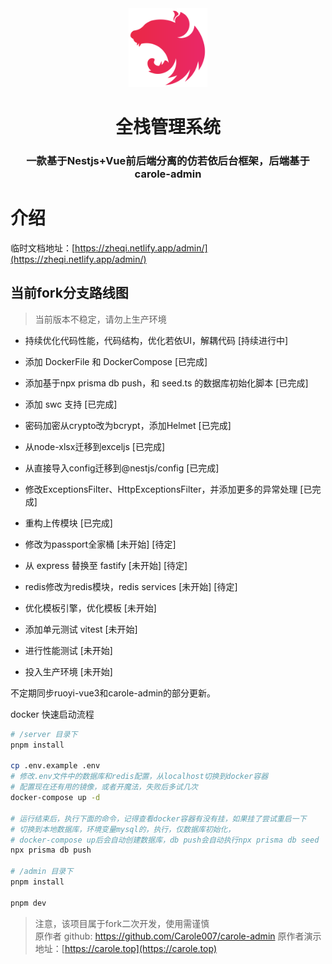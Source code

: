 <div  align="center">
 <img src="admin/public/nest.svg" alt="68747470733a2f2f6e6573746a732e636f6d2f6c6f676f2d736d616c6c2d6772616469656e742e37363631363430352e737667" style="width: 25%;" />
 <h1>全栈管理系统</h1>
    <h3 >一款基于Nestjs+Vue前后端分离的仿若依后台框架，后端基于carole-admin</h3>
</div>

# 介绍
临时文档地址：[https://zheqi.netlify.app/admin/](https://zheqi.netlify.app/admin/)

## 当前fork分支路线图

> 当前版本不稳定，请勿上生产环境

- 持续优化代码性能，代码结构，优化若依UI，解耦代码 [持续进行中]
- 添加 DockerFile 和 DockerCompose [已完成]
- 添加基于npx prisma db push，和 seed.ts 的数据库初始化脚本 [已完成]
- 添加 swc 支持 [已完成]
- 密码加密从crypto改为bcrypt，添加Helmet [已完成]
- 从node-xlsx迁移到exceljs [已完成]
- 从直接导入config迁移到@nestjs/config [已完成]
- 修改ExceptionsFilter、HttpExceptionsFilter，并添加更多的异常处理 [已完成]
- 重构上传模块 [已完成]

- 修改为passport全家桶 [未开始] [待定]
- 从 express 替换至 fastify [未开始] [待定]
- redis修改为redis模块，redis services [未开始] [待定]
- 优化模板引擎，优化模板 [未开始]
- 添加单元测试 vitest [未开始]
- 进行性能测试 [未开始]
- 投入生产环境 [未开始]

不定期同步ruoyi-vue3和carole-admin的部分更新。

docker 快速启动流程
```bash
# /server 目录下
pnpm install

cp .env.example .env
# 修改.env文件中的数据库和redis配置，从localhost切换到docker容器
# 配置现在还有用的镜像，或者开魔法，失败后多试几次
docker-compose up -d

# 运行结束后，执行下面的命令，记得查看docker容器有没有挂，如果挂了尝试重启一下
# 切换到本地数据库，环境变量mysql的，执行，仅数据库初始化，
# docker-compose up后会自动创建数据库，db push会自动执行npx prisma db seed
npx prisma db push

# /admin 目录下
pnpm install

pnpm dev
```

> 注意，该项目属于fork二次开发，使用需谨慎  
> 原作者 github: https://github.com/Carole007/carole-admin
> 原作者演示地址：[https://carole.top](https://carole.top)
